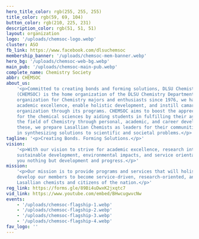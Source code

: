 ```yaml
---
hero_title_color: rgb(255, 255, 255)
title_color: rgb(59, 69, 104)
button_color: rgb(210, 225, 231)
description_color: rgb(51, 51, 51)
layout: organization
logo: '/uploads/chemsoc-logo.webp'
cluster: ASO
fb_link: https://www.facebook.com/dlsuchemsoc
membership_banner: '/uploads/chemsoc-mem-banner.webp'
hero_bg: '/uploads/chemsoc-web-bg.webp'
main_pub: '/uploads/chemsoc-main-pub.webp'
complete_name: Chemistry Society
abbr: CHEMSOC
about_us:
    '<p>Committed to creating bonds and forming solutions, DLSU Chemistry Society
    (CHEMSOC) is the home organization of the DLSU Chemistry Department. As a professional
    organization for Chemistry majors and enthusiasts since 1976, we have helped encourage
    academic excellence, enable holistic development, and instill camaraderie in the
    organization through its programs. CHEMSOC aims to boost the appreciation of students
    for the chemical sciences by aiding students in fulfilling their aspirations in
    the field of Chemistry through personal, academic, and career development. With
    these, we prepare Lasallian Chemists as leaders for their communities and country
    in synthesizing solutions to scientific and societal problems.</p>'
tagline: '<p>Creating Bonds. Forming Solutions.</p>'
vision:
    '<p>With our vision to strive for academic excellence, research intensiveness,
    sustainable development, environmental impacts, and service orientation, we promise
    you nothing but development and progress.</p>'
mission:
    '<p>Our mission is to provide programs and services that will holistically
    develop our members to become service-driven, research-oriented, and responsible
    Lasallian chemists and citizens of the nation.</p>'
reg_link: https://forms.gle/89Bi4uDwxK2jxqtc7
vid_link: https://www.youtube.com/embed/BHwcugwvcNw
events:
    - '/uploads/chemsoc-flagship-1.webp'
    - '/uploads/chemsoc-flagship-2.webp'
    - '/uploads/chemsoc-flagship-3.webp'
    - '/uploads/chemsoc-flagship-4.webp'
fav_logo: ''
---
```

